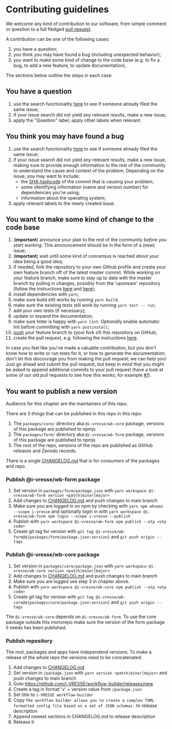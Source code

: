 # Contributing guidelines

We welcome any kind of contribution to our software, from simple comment or question to a full fledged [pull request](https://help.github.com/articles/about-pull-requests/).

A contribution can be one of the following cases:

1. you have a question;
1. you think you may have found a bug (including unexpected behavior);
1. you want to make some kind of change to the code base (e.g. to fix a bug, to add a new feature, to update documentation).

The sections below outline the steps in each case.

## You have a question

1. use the search functionality [here](https://github.com/i-VRESSE/workflow-builder/issues) to see if someone already filed the same issue;
1. if your issue search did not yield any relevant results, make a new issue;
1. apply the "Question" label; apply other labels when relevant.

## You think you may have found a bug

1. use the search functionality [here](https://github.com/i-VRESSE/workflow-builder/issues) to see if someone already filed the same issue;
1. if your issue search did not yield any relevant results, make a new issue, making sure to provide enough information to the rest of the community to understand the cause and context of the problem. Depending on the issue, you may want to include:
   - the [SHA hashcode](https://help.github.com/articles/autolinked-references-and-urls/#commit-shas) of the commit that is causing your problem;
   - some identifying information (name and version number) for dependencies you're using;
   - information about the operating system;
1. apply relevant labels to the newly created issue.

## You want to make some kind of change to the code base

1. (**important**) announce your plan to the rest of the community _before you start working_. This announcement should be in the form of a (new) issue;
1. (**important**) wait until some kind of concensus is reached about your idea being a good idea;
1. if needed, fork the repository to your own Github profile and create your own feature branch off of the latest master commit. While working on your feature branch, make sure to stay up to date with the master branch by pulling in changes, possibly from the 'upstream' repository (follow the instructions [here](https://help.github.com/articles/configuring-a-remote-for-a-fork/) and [here](https://help.github.com/articles/syncing-a-fork/));
2. install dependencies with `yarn`;
3. make sure build still works by running `yarn build`;
4. make sure the existing tests still work by running `yarn test -- run`;
5. add your own tests (if necessary);
6. update or expand the documentation;
7. make sure linter is happy with `yarn lint`. Optionally enable automatic lint before committing with `yarn postinstall`;
8. [push](http://rogerdudler.github.io/git-guide/) your feature branch to (your fork of) this repository on GitHub;
9. create the pull request, e.g. following the instructions [here](https://help.github.com/articles/creating-a-pull-request/).

In case you feel like you've made a valuable contribution, but you don't know how to write or run tests for it, or how to generate the documentation: don't let this discourage you from making the pull request; we can help you! Just go ahead and submit the pull request, but keep in mind that you might be asked to append additional commits to your pull request (have a look at some of our old pull requests to see how this works, for example [#1](https://github.com/i-VRESSE/workflow-builder/pull/1)).

## You want to publish a new version

Audience for this chapter are the maintainers of this repo.

There are 3 things that can be published in this repo in this repo:

1. The `packages/core/` directory aka `@i-vresse/wb-core` package, versions of this package are published to npmjs
2. The `packages/form/` directory aka `@i-vresse/wb-form` package, versions of this package are published to npmjs
3. The root of the repo, versions of the repo are published as GitHub releases and Zenodo records.

There is a single [CHANGELOG.md](CHANGELOG.md) that is for consumers of the packages and repo.

### Publish @i-vresse/wb-form package

1. Set version in `packages/form/package.json` with `yarn workspace @i-vresse/wb-form version <patch|minor|major>`
2. Add changes to [CHANGELOG.md](CHANGELOG.md) and push changes to main branch
3. Make sure you are logged in on npm by checking with `yarn npm whoami --scope i-vresse` and optionally login in with `yarn workspace @i-vresse/wb-form npm login --scope i-vresse --publish`
4. Publish with `yarn workspace @i-vresse/wb-form npm publish --otp <otp code>`
5. Create git tag for version with `git tag @i-vresse/wb-form@${packages/form/package.json:version}` and `git push origin --tags`

### Publish @i-vresse/wb-core package

1. Set version in `packages/core/package.json` with `yarn workspace @i-vresse/wb-core version <patch|minor|major>`
2. Add changes to [CHANGELOG.md](CHANGELOG.md) and push changes to main branch
3. Make sure you are logged see step 3 in  chapter above.
4. Publish with `yarn workspace @i-vresse/wb-core npm publish --otp <otp code>`
5. Create git tag for version with `git tag @i-vresse/wb-core@${packages/core/package.json:version}` and `git push origin --tags`

The `@i-vresse/wb-core` depends on `@i-vresse/wb-form`. 
To use the core package outside this monorepo make sure the version of the form package it needs has been published.

### Publish repository

The root, packages and apps have independend versions. To make a release of the whole repo the versions need to be concatenated.

1. Add changes to [CHANGELOG.md](CHANGELOG.md)
2. Set version in `/package.json` with `yarn version <patch|minor|major>` and push changes to main branch
3. Goto https://github.com/i-VRESSE/workflow-builder/releases/new
4. Create a tag in format 'v' + version value from `/package.json`
5. Set title to `i-VRESSE workflow-builder`
6. Copy `The workflow builder allows you to create a complex TOML formatted config file based on a set of JSON schemas.` to release description
7. Append newest sections in CHANGELOG.md to release description
8. Release it
